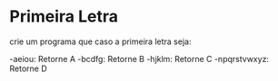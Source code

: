 # Primeira Letra


crie um programa que caso a primeira letra seja:

-aeiou: Retorne A
-bcdfg: Retorne B
-hjklm: Retorne C
-npqrstvwxyz: Retorne D
